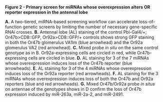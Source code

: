 **Figure 2 - Primary screen for miRNAs whose overexpression alters OR reporter expression in the antennal lobe**

**A.** A two-tiered, miRNA-based screening workflow can accelerate loss-of-function genetic screens by limiting the number of necessary gene-specific RNAi crosses. **B.** Antennal lobe (AL) staining of the control Pbl-Gal4/+; Or47b>CD8::GFP, Or92a>CD8::GFP/+ controls shows strong GFP staining in both the Or47b glomerulus VA1lm (blue arrowhead) and the Or92a glomerulus VA2 (red arrowhead). **C.** Mixed probe *in situ* on the same control genotype as in B. Or92a-expressing cells are circled in red, while Or47b-expressing cells are circled in blue. **D.** AL staining for 3 of the 7 miRNAs whose overexpression induces loss of the Or47b reporter (blue arrowheads). **E.** AL staining for 3 of the 4 miRNAs whose overexpression induces loss of the Or92a reporter (red arrowheads). **F.** AL staining for the 3 miRNAs whose overexpression induces loss of both the Or47b and Or92a reporters (blue and red arrowheads). **G.** Mixed Or47b/Or92a probe *in situs* on antennae of the genotypes shows in D confirm the loss of Or47b expression induced by miR-263a, miR-2a-2, and miR-2491.